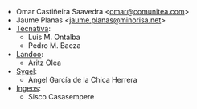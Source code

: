 - Omar Castiñeira Saavedra \<<omar@comunitea.com>\>
- Jaume Planas \<<jaume.planas@minorisa.net>\>
- [Tecnativa](https://www.tecnativa.com):
  - Luis M. Ontalba
  - Pedro M. Baeza
- [Landoo](https://www.landoo.es/):
  - Aritz Olea
- [Sygel](https://www.sygel.es/):
  - Ángel García de la Chica Herrera
- [Ingeos](https://www.ingeos.es/):
  - Sisco Casasempere
